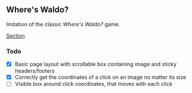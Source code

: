 ## Where's Waldo?
Imitation of the classic *Where's Waldo?* game.

[Section](https://www.theodinproject.com/lessons/nodejs-where-s-waldo-a-photo-tagging-app)

### Todo
- [x] Basic page layout with scrollable box containing image and sticky headers/footers
- [x] Correctly get the coordinates of a click on an image no matter its size
- [ ] Visible box around click coordinates, that moves with each click